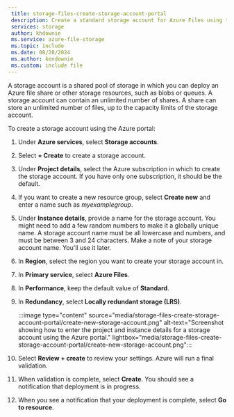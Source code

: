 ```yaml
---
 title: storage-files-create-storage-account-portal
 description: Create a standard storage account for Azure Files using the Azure portal.
 services: storage
 author: khdownie
 ms.service: azure-file-storage
 ms.topic: include
 ms.date: 08/28/2024
 ms.author: kendownie
 ms.custom: include file
---
```

A storage account is a shared pool of storage in which you can deploy an Azure file share or other storage resources, such as blobs or queues. A storage account can contain an unlimited number of shares. A share can store an unlimited number of files, up to the capacity limits of the storage account.

To create a storage account using the Azure portal:

1. Under **Azure services**, select **Storage accounts**.
1. Select **+ Create** to create a storage account.
1. Under **Project details**, select the Azure subscription in which to create the storage account. If you have only one subscription, it should be the default.
1. If you want to create a new resource group, select **Create new** and enter a name such as *myexamplegroup*.
1. Under **Instance details**, provide a name for the storage account. You might need to add a few random numbers to make it a globally unique name. A storage account name must be all lowercase and numbers, and must be between 3 and 24 characters. Make a note of your storage account name. You'll use it later.
1. In **Region**, select the region you want to create your storage account in.
1. In **Primary service**, select **Azure Files**.
1. In **Performance**, keep the default value of **Standard**.
1. In **Redundancy**, select **Locally redundant storage (LRS)**.

   :::image type="content" source="media/storage-files-create-storage-account-portal/create-new-storage-account.png" alt-text="Screenshot showing how to enter the project and instance details for a storage account using the Azure portal." lightbox="media/storage-files-create-storage-account-portal/create-new-storage-account.png":::

1. Select **Review + create** to review your settings. Azure will run a final validation.
1. When validation is complete, select **Create**. You should see a notification that deployment is in progress.
1. When you see a notification that your deployment is complete, select **Go to resource**.
